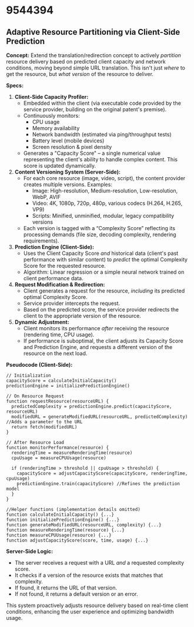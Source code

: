 # 9544394

## Adaptive Resource Partitioning via Client-Side Prediction

**Concept:** Extend the translation/redirection concept to actively *partition* resource delivery based on predicted client capacity and network conditions, moving beyond simple URL translation. This isn't just *where* to get the resource, but *what version* of the resource to deliver.

**Specs:**

1.  **Client-Side Capacity Profiler:**
    *   Embedded within the client (via executable code provided by the service provider, building on the original patent's premise).
    *   Continuously monitors:
        *   CPU usage
        *   Memory availability
        *   Network bandwidth (estimated via ping/throughput tests)
        *   Battery level (mobile devices)
        *   Screen resolution & pixel density
    *   Generates a "Capacity Score" – a single numerical value representing the client's ability to handle complex content. This score is updated dynamically.
2.  **Content Versioning System (Server-Side):**
    *   For each core resource (image, video, script), the content provider creates multiple versions. Examples:
        *   Image: High-resolution, Medium-resolution, Low-resolution, WebP, AVIF
        *   Video: 4K, 1080p, 720p, 480p, various codecs (H.264, H.265, VP9)
        *   Scripts: Minified, unminified, modular, legacy compatibility versions
    *   Each version is tagged with a “Complexity Score” reflecting its processing demands (file size, decoding complexity, rendering requirements).
3.  **Prediction Engine (Client-Side):**
    *   Uses the Client Capacity Score *and* historical data (client's past performance with similar content) to *predict* the optimal Complexity Score for the requested resource.
    *   Algorithm: Linear regression or a simple neural network trained on client performance data.
4.  **Request Modification & Redirection:**
    *   Client generates a request for the resource, *including* its predicted optimal Complexity Score.
    *   Service provider intercepts the request.
    *   Based on the predicted score, the service provider redirects the client to the appropriate version of the resource.
5.  **Dynamic Adjustment:**
    *   Client monitors its performance *after* receiving the resource (rendering time, CPU usage).
    *   If performance is suboptimal, the client adjusts its Capacity Score and Prediction Engine, and requests a different version of the resource on the next load.

**Pseudocode (Client-Side):**

```
// Initialization
capacityScore = calculateInitialCapacity()
predictionEngine = initializePredictionEngine()

// On Resource Request
function requestResource(resourceURL) {
  predictedComplexity = predictionEngine.predict(capacityScore, resourceURL)
  modifiedURL = generateModifiedURL(resourceURL, predictedComplexity) //Adds a parameter to the URL
  return fetch(modifiedURL)
}

// After Resource Load
function monitorPerformance(resource) {
  renderingTime = measureRenderingTime(resource)
  cpuUsage = measureCPUUsage(resource)

  if (renderingTime > threshold || cpuUsage > threshold) {
    capacityScore = adjustCapacityScore(capacityScore, renderingTime, cpuUsage)
    predictionEngine.train(capacityScore) //Refines the prediction model
  }
}

//Helper functions (implementation details omitted)
function calculateInitialCapacity() {...}
function initializePredictionEngine() {...}
function generateModifiedURL(resourceURL, complexity) {...}
function measureRenderingTime(resource) {...}
function measureCPUUsage(resource) {...}
function adjustCapacityScore(score, time, usage) {...}
```

**Server-Side Logic:**

*   The server receives a request with a URL *and* a requested complexity score.
*   It checks if a version of the resource exists that matches that complexity.
*   If found, it returns the URL of that version.
*   If not found, it returns a default version or an error.

This system proactively adjusts resource delivery based on real-time client conditions, enhancing the user experience and optimizing bandwidth usage.